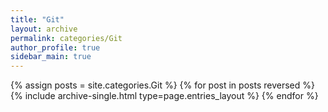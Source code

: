 ```yaml
---
title: "Git"
layout: archive
permalink: categories/Git
author_profile: true
sidebar_main: true
---
```



{% assign posts = site.categories.Git %}
{% for post in posts reversed %} {% include archive-single.html type=page.entries_layout %} {% endfor %}